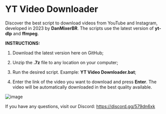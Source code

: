 ﻿# **YT Video Downloader**

Discover the best script to download videos from YouTube and Instagram, developed in 2023 by **DanMixerBR**. The scripts use the latest version of **yt-dlp** and **ffmpeg**.

**INSTRUCTIONS:**

1. Download the latest version here on GitHub;

2. Unzip the **.7z** file to any location on your computer;

3. Run the desired script. Example: **YT Video Downloader.bat**;

4. Enter the link of the video you want to download and press **Enter**. The video will be automatically downloaded in the best quality available.

![image](https://github.com/user-attachments/assets/80929161-2615-434e-8df7-8ed507ddfdd7)


If you have any questions, visit our Discord: https://discord.gg/579dn6xk
